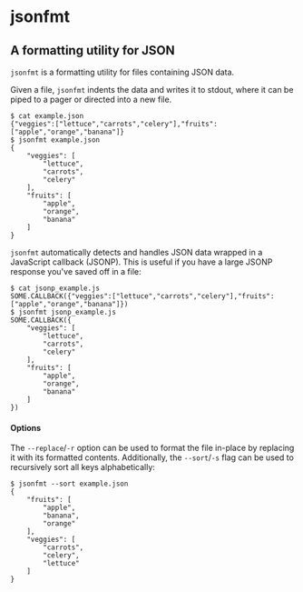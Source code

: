 jsonfmt
=======

A formatting utility for JSON
----

`jsonfmt` is a formatting utility for files containing JSON data.

Given a file, `jsonfmt` indents the data and writes it to stdout, where it can be piped to a pager or directed into a new file.

```
$ cat example.json
{"veggies":["lettuce","carrots","celery"],"fruits":["apple","orange","banana"]}
$ jsonfmt example.json
{
    "veggies": [
        "lettuce",
        "carrots",
        "celery"
    ],
    "fruits": [
        "apple",
        "orange",
        "banana"
    ]
}
```

`jsonfmt` automatically detects and handles JSON data wrapped in a JavaScript callback (JSONP). This is useful if you have a large JSONP response you've saved off in a file:

```
$ cat jsonp_example.js
SOME.CALLBACK({"veggies":["lettuce","carrots","celery"],"fruits":["apple","orange","banana"]})
$ jsonfmt jsonp_example.js
SOME.CALLBACK({
    "veggies": [
        "lettuce",
        "carrots",
        "celery"
    ],
    "fruits": [
        "apple",
        "orange",
        "banana"
    ]
})
```

#### Options

The `--replace`/`-r` option can be used to format the file in-place by replacing it with its formatted contents. Additionally, the `--sort`/`-s` flag can be used to recursively sort all keys alphabetically:

```
$ jsonfmt --sort example.json
{
    "fruits": [
        "apple",
        "banana",
        "orange"
    ],
    "veggies": [
        "carrots",
        "celery",
        "lettuce"
    ]
}
```
